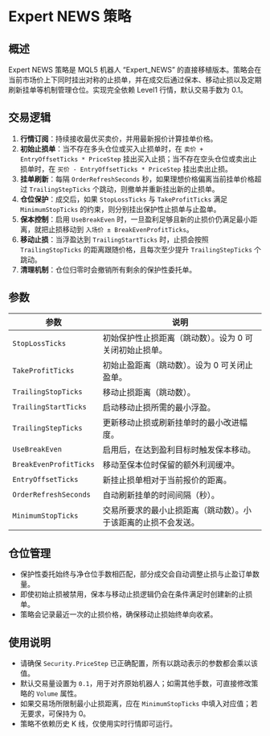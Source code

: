 # Expert NEWS 策略

## 概述
Expert NEWS 策略是 MQL5 机器人 “Expert_NEWS” 的直接移植版本。策略会在当前市场价上下同时挂出对称的止损单，并在成交后通过保本、移动止损以及定期刷新挂单等机制管理仓位。实现完全依赖 Level1 行情，默认交易手数为 0.1。

## 交易逻辑
1. **行情订阅**：持续接收最优买卖价，并用最新报价计算挂单价格。
2. **初始止损单**：当不存在多头仓位或买入止损单时，在 `卖价 + EntryOffsetTicks * PriceStep` 挂出买入止损；当不存在空头仓位或卖出止损单时，在 `买价 - EntryOffsetTicks * PriceStep` 挂出卖出止损。
3. **挂单刷新**：每隔 `OrderRefreshSeconds` 秒，如果理想价格偏离当前挂单价格超过 `TrailingStepTicks` 个跳动，则撤单并重新挂出新的止损单。
4. **仓位保护**：成交后，如果 `StopLossTicks` 与 `TakeProfitTicks` 满足 `MinimumStopTicks` 的约束，则分别挂出保护性止损单与止盈单。
5. **保本控制**：启用 `UseBreakEven` 时，一旦盈利足够且新的止损价仍满足最小距离，就把止损移动到 `入场价 ± BreakEvenProfitTicks`。
6. **移动止损**：当浮盈达到 `TrailingStartTicks` 时，止损会按照 `TrailingStopTicks` 的距离跟随价格，且每次至少提升 `TrailingStepTicks` 个跳动。
7. **清理机制**：仓位归零时会撤销所有剩余的保护性委托单。

## 参数
| 参数 | 说明 |
|------|------|
| `StopLossTicks` | 初始保护性止损距离（跳动数）。设为 0 可关闭初始止损单。 |
| `TakeProfitTicks` | 初始止盈距离（跳动数）。设为 0 可关闭止盈单。 |
| `TrailingStopTicks` | 移动止损距离（跳动数）。 |
| `TrailingStartTicks` | 启动移动止损所需的最小浮盈。 |
| `TrailingStepTicks` | 更新移动止损或刷新挂单时的最小改进幅度。 |
| `UseBreakEven` | 启用后，在达到盈利目标时触发保本移动。 |
| `BreakEvenProfitTicks` | 移动至保本位时保留的额外利润缓冲。 |
| `EntryOffsetTicks` | 新挂止损单相对于当前报价的距离。 |
| `OrderRefreshSeconds` | 自动刷新挂单的时间间隔（秒）。 |
| `MinimumStopTicks` | 交易所要求的最小止损距离（跳动数）。小于该距离的止损不会发送。 |

## 仓位管理
- 保护性委托始终与净仓位手数相匹配，部分成交会自动调整止损与止盈订单数量。
- 即使初始止损被禁用，保本与移动止损逻辑仍会在条件满足时创建新的止损单。
- 策略会记录最近一次的止损价格，确保移动止损始终单向收紧。

## 使用说明
- 请确保 `Security.PriceStep` 已正确配置，所有以跳动表示的参数都会乘以该值。
- 默认交易量设置为 `0.1`，用于对齐原始机器人；如需其他手数，可直接修改策略的 `Volume` 属性。
- 如果交易场所限制最小止损距离，应在 `MinimumStopTicks` 中填入对应值；若无要求，可保持为 0。
- 策略不依赖历史 K 线，仅使用实时行情即可运行。
